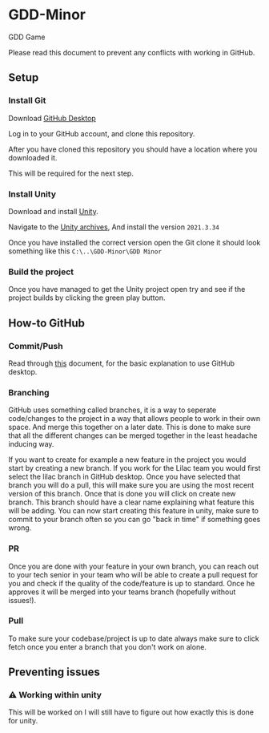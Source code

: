 # GDD-Minor
GDD Game 

Please read this document to prevent any conflicts with working in GitHub.



## Setup

### Install Git

Download [GitHub Desktop](https://desktop.github.com/)

Log in to your GitHub account, and clone this repository.

After you have cloned this repository you should have a location where you downloaded it.

This will be required for the next step.


### Install Unity
Download and install [Unity](https://unity.com/download).

Navigate to the [Unity archives](https://unity.com/releases/editor/archive), And install the version `2021.3.34`

Once you have installed the correct version open the Git clone it should look something like this `C:\..\GDD-Minor\GDD Minor`

### Build the project
Once you have managed to get the Unity project open try and see if the project builds by clicking the green play button.

## How-to GitHub
### Commit/Push
Read through [this](https://docs.github.com/en/desktop/making-changes-in-a-branch/committing-and-reviewing-changes-to-your-project-in-github-desktop) document, for the basic explanation to use GitHub desktop.

### Branching
GitHub uses something called branches, it is a way to seperate code/changes to the project in a way that allows people to work in their own space. And merge this together on a later date. This is done to make sure that all the different changes can be merged together in the least headache inducing way. 

If you want to create for example a new feature in the project you would start by creating a new branch. If you work for the Lilac team you would first select the lilac branch in GitHub desktop. Once you have selected that branch you will do a pull, this will make sure you are using the most recent version of this branch. Once that is done you will click on create new branch. This branch should have a clear name explaining what feature this will be adding. You can now start creating this feature in unity, make sure to commit to your branch often so you can go "back in time" if something goes wrong. 

### PR

Once you are done with your feature in your own branch, you can reach out to your tech senior in your team who will be able to create a pull request for you and check if the quality of the code/feature is up to standard. Once he approves it will be merged into your teams branch (hopefully without issues!).

### Pull
To make sure your codebase/project is up to date always make sure to click fetch once you enter a branch that you don't work on alone.

## Preventing issues
### :warning: Working within unity
This will be worked on I will still have to figure out how exactly this is done for unity. 